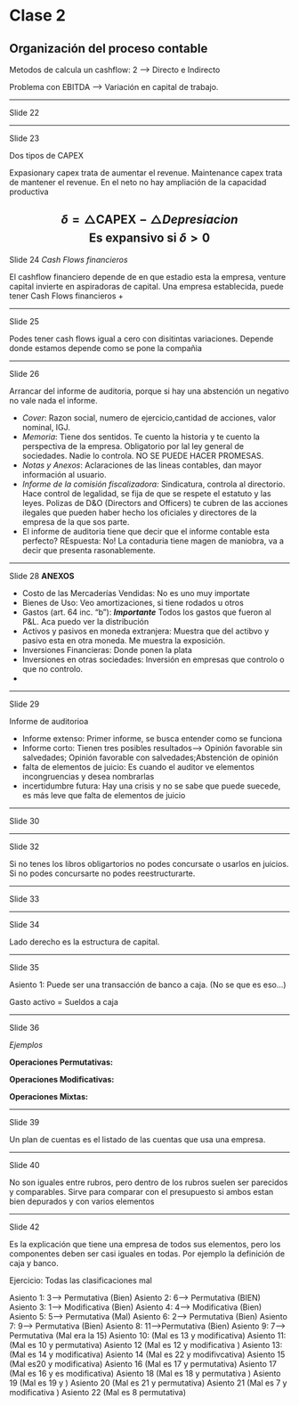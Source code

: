 
# Clase 2
## Organización del proceso contable
Metodos de calcula un cashflow: 2 --> Directo e Indirecto

Problema con EBITDA --> Variación en capital de trabajo. 

---
Slide 22

---
Slide 23

Dos tipos de CAPEX 

Expasionary capex trata de aumentar el revenue. 
Maintenance capex trata de mantener el revenue. En el neto no hay ampliación de la capacidad productiva

$$
\delta = \triangle \text{CAPEX} - \triangle {Depresiacion} 
$$
$$
\text{ Es expansivo si } \delta >0
$$
---
Slide 24 *Cash Flows financieros*

El cashflow financiero depende de en que estadio esta la empresa, venture capital invierte en aspiradoras de capital. Una empresa establecida, puede tener Cash Flows financieros +

---
Slide 25

Podes tener cash flows igual a cero con disitintas variaciones. Depende donde estamos depende  como se pone la compañia

---
Slide 26

Arrancar del informe de auditoria, porque si hay una abstención un negativo no vale nada el informe.

- *Cover*: Razon social, numero de ejercicio,cantidad de acciones, valor nominal, IGJ. 
- *Memoria*: Tiene dos sentidos. Te cuento la historia y te cuento la perspectiva de la empresa. Obligatorio por lal ley general de sociedades. Nadie lo controla. NO SE PUEDE HACER PROMESAS.
- *Notas y Anexos*: Aclaraciones de las lineas contables, dan mayor información al usuario. 
- *Informe de la comisión fiscalizadora:* Sindicatura, controla al directorio. Hace control de legalidad, se fija de que se respete el estatuto y las leyes.  Polizas de D&O (Directors and Officers) te cubren de las acciones ilegales que pueden haber hecho los oficiales y directores de la empresa de la que sos parte. 
-  El informe de auditoria tiene que decir que el informe contable esta perfecto? REspuesta: No! La contaduria tiene magen de maniobra, va a decir que presenta rasonablemente.
---
Slide 28 
**ANEXOS**

- Costo de las Mercaderías Vendidas: No es uno muy importate
- Bienes de Uso: Veo amortizaciones, si tiene rodados u otros 
- Gastos (art. 64 inc. “b”): ***Importante*** Todos los gastos que fueron al  P&L. Aca puedo ver la distribución 
- Activos y pasivos en moneda extranjera: Muestra que del actibvo y pasivo esta en otra moneda. Me muestra la exposición. 
- Inversiones Financieras: Donde ponen la plata
- Inversiones en otras sociedades: Inversión en empresas que controlo o que no controlo. 
- 

---
Slide 29

Informe de auditorioa

- Informe extenso: Primer informe, se busca entender como se funciona
- Informe corto: Tienen tres posibles resultados--> Opinión favorable sin salvedades;  Opinión favorable con salvedades;Abstención de opinión
- falta de elementos de juicio: Es cuando el auditor ve elementos incongruencias y desea nombrarlas 
- incertidumbre futura: Hay una crisis y no se sabe que puede suecede, es más leve que falta de elementos de juicio

---
Slide 30

---
Slide 32

Si no tenes los libros obligartorios no podes concursate o usarlos en juicios. Si no podes concursarte no podes reestructurarte.

-----
Slide 33

----
Slide 34

Lado derecho es la estructura de capital. 

---
Slide 35

Asiento 1: Puede ser una transacción de banco a caja. (No se que es eso...) 

Gasto activo = Sueldos a caja

---
Slide 36 

*Ejemplos* 

**Operaciones Permutativas:** 

**Operaciones Modificativas:**

**Operaciones Mixtas:** 

----
Slide  39

Un plan de cuentas es el listado de las cuentas que usa una empresa.

----
Slide 40 

No son iguales entre rubros, pero dentro de los rubros suelen ser parecidos y comparables. Sirve para comparar con el presupuesto si ambos estan bien depurados y con varios elementos

---
Slide 42

Es la explicación que tiene una empresa de todos sus elementos, pero los componentes deben ser casi iguales en todas. Por ejemplo  la definición de caja y banco.




Ejercicio: Todas las clasificaciones mal 

Asiento 1: 3--> Permutativa (Bien)
Asiento 2: 6--> Permutativa (BIEN)
Asiento 3: 1--> Modificativa (Bien)
Asiento 4: 4--> Modificativa (Bien)
Asiento 5: 5--> Permutativa (Mal)
Asiento 6: 2--> Permutativa (Bien)
Asiento 7: 9--> Permutativa (Bien)
Asiento 8: 11-->Permutativa (Bien)
Asiento 9: 7--> Permutativa (Mal era la 15)
Asiento 10: (Mal es 13 y modificativa)
Asiento 11: (Mal es 10 y permutativa)
Asiento 12 (Mal es 12 y modificativa )
Asiento 13: (Mal es 14 y modificativa)
Asiento 14 (Mal es 22 y modifivcativa)
Asiento 15 (Mal es20 y modificativa)
Asiento 16 (Mal es 17 y permutativa)
Asiento 17 (Mal es 16 y es modificativa)
Asiento 18 (Mal es 18 y permutativa )
Asiento 19 (Mal es 19 y )
Asiento 20 (Mal es 21 y permutativa) 
Asiento 21 (Mal es 7 y modificativa )
Asiento 22 (Mal es 8 permutativa)


